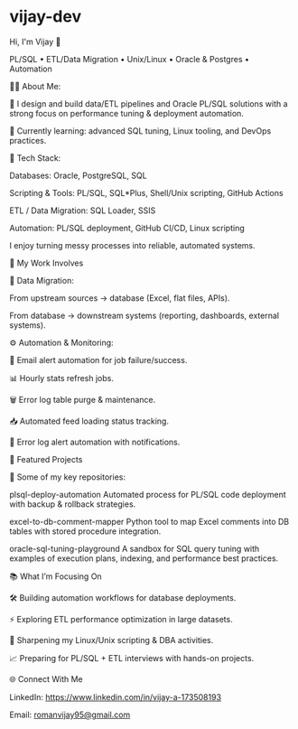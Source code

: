 # vijay-dev

Hi, I'm Vijay 👋

PL/SQL • ETL/Data Migration • Unix/Linux • Oracle & Postgres • Automation

👨‍💻 About Me:

💼 I design and build data/ETL pipelines and Oracle PL/SQL solutions with a strong focus on performance tuning & deployment automation.

🔭 Currently learning: advanced SQL tuning, Linux tooling, and DevOps practices.

🧰 Tech Stack:

Databases: 
Oracle, PostgreSQL, SQL

Scripting & Tools: 
PL/SQL, SQL*Plus, Shell/Unix scripting, GitHub Actions

ETL / Data Migration: 
SQL Loader, SSIS

Automation: 
PL/SQL deployment, GitHub CI/CD, Linux scripting


I enjoy turning messy processes into reliable, automated systems.

🚀 My Work Involves

🔄 Data Migration:

From upstream sources → database (Excel, flat files, APIs).

From database → downstream systems (reporting, dashboards, external systems).

⚙️ Automation & Monitoring:

📧 Email alert automation for job failure/success.

📊 Hourly stats refresh jobs.

🗑️ Error log table purge & maintenance.

📥 Automated feed loading status tracking.

🚨 Error log alert automation with notifications.

🔗 Featured Projects

🚀 Some of my key repositories:

plsql-deploy-automation
Automated process for PL/SQL code deployment with backup & rollback strategies.

excel-to-db-comment-mapper
Python tool to map Excel comments into DB tables with stored procedure integration.

oracle-sql-tuning-playground
A sandbox for SQL query tuning with examples of execution plans, indexing, and performance best practices.

📚 What I’m Focusing On

🛠 Building automation workflows for database deployments.

⚡ Exploring ETL performance optimization in large datasets.

🐧 Sharpening my Linux/Unix scripting & DBA activities.

📈 Preparing for PL/SQL + ETL interviews with hands-on projects.

🌐 Connect With Me

LinkedIn: https://www.linkedin.com/in/vijay-a-173508193

Email: romanvijay95@gmail.com
